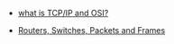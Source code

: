 - [what is TCP/IP and OSI?](https://www.youtube.com/watch?v=CRdL1PcherM)

- [Routers, Switches, Packets and Frames](https://www.youtube.com/watch?v=zhlMLRNY5-4)
